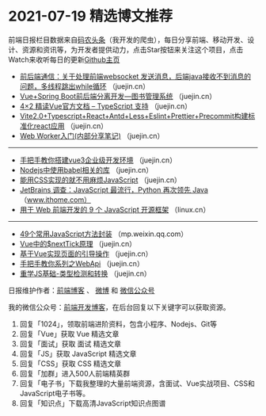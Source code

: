 # 2021-07-19 精选博文推荐

前端日报栏目数据来自[码农头条](https://toutiao.qdkfweb.cn/)（我开发的爬虫），每日分享前端、移动开发、设计、资源和资讯等，为开发者提供动力，点击Star按钮来关注这个项目，点击Watch来收听每日的更新[Github主页](https://github.com/kujian/frontendDaily)
* [前后端通信：关于处理前端websocket 发送消息，后端java接收不到消息的问题，多线程跳出while循环](https://juejin.cn/post/6986189196981436453) （juejin.cn）
* [Vue+Spring Boot前后端分离开发&#8212;图书管理系统](https://juejin.cn/post/6985818009432506404) （juejin.cn）
* [4&#215;2 精读Vue官方文档 &#8211; TypeScript 支持](https://juejin.cn/post/6986186787425255454) （juejin.cn）
* [Vite2.0+Typescript+React+Antd+Less+Eslint+Prettier+Precommit构建标准化react应用](https://juejin.cn/post/6986169708722520072) （juejin.cn）
* [Web Worker入门(内部分享笔记)](https://juejin.cn/post/6986164967435141128) （juejin.cn）

***
* [手把手教你搭建vue3企业级开发环境](https://juejin.cn/post/6986155273140305934) （juejin.cn）
* [Nodejs中使用babel相关的库](https://juejin.cn/post/6986150088263335972) （juejin.cn）
* [能用CSS实现的就不用麻烦JavaScript](https://juejin.cn/post/6986084648778465288) （juejin.cn）
* [JetBrains 调查：JavaScript 最流行，Python 再次领先 Java](https://www.ithome.com/0/563/535.htm) （www.ithome.com）
* [用于 Web 前端开发的 9 个 JavaScript 开源框架](https://linux.cn/article-13594-1.html) （linux.cn）

***
* [49个常用JavaScript方法封装](https://mp.weixin.qq.com/s?__biz=MzIyMDkwODczNw==&mid=2247500224&idx=1&sn=f2e1727401dd2923b1ca0717ea9dfeb8) （mp.weixin.qq.com）
* [Vue中的$nextTick原理](https://juejin.cn/post/6986203871928385549) （juejin.cn）
* [基于Vue实现页面的引导操作](https://juejin.cn/post/6985820766147346439) （juejin.cn）
* [手把手教你系列之WebApi](https://juejin.cn/post/6986192534926000141) （juejin.cn）
* [重学JS基础-类型检测和转换](https://juejin.cn/post/6985819531746738212) （juejin.cn）

日报维护作者：[前端博客](https://qdkfweb.cn/) 、 [微博](http://weibo.com/kujian) 和 [微信公众号](https://open.weixin.qq.com/qr/code?username=caibaojian_com)

我的微信公众号：[前端开发博客](https://open.weixin.qq.com/qr/code?username=caibaojian_com)，在后台回复以下关键字可以获取资源。

1. 回复「1024」，领取前端进阶资料，包含小程序、Nodejs、Git等
2. 回复「Vue」获取 Vue 精选文章
3. 回复「面试」获取 面试 精选文章
4. 回复「JS」获取 JavaScript 精选文章
5. 回复「CSS」获取 CSS 精选文章
6. 回复「加群」进入500人前端精英群
7. 回复「电子书」下载我整理的大量前端资源，含面试、Vue实战项目、CSS和JavaScript电子书等。
8. 回复「知识点」下载高清JavaScript知识点图谱